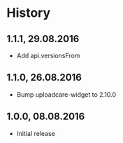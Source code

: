 # History

## 1.1.1, 29.08.2016

- Add api.versionsFrom

## 1.1.0, 26.08.2016

- Bump uploadcare-widget to 2.10.0

## 1.0.0, 08.08.2016

- Initial release
